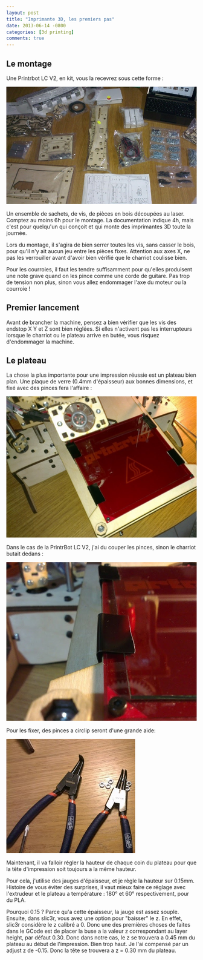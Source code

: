 ```yaml
---
layout: post
title: "Imprimante 3D, les premiers pas"
date: 2013-06-14 -0800
categories: [3d printing]
comments: true
---
```


Le montage
-

Une Printrbot LC V2, en kit, vous la recevrez sous cette forme :

![Le kit PrintrBot à l'arrivée](/img/2013-06-14-imprimante-3d-1.jpg)

Un ensemble de sachets, de vis, de pièces en bois découpées au laser. Comptez au moins 6h pour le montage. La documentation indique 4h, mais c'est pour quelqu'un qui conçoit et qui monte des imprimantes 3D toute la journée.

Lors du montage, il s'agira de bien serrer toutes les vis, sans casser le bois, pour qu'il n'y ait aucun jeu entre les pièces fixes. Attention aux axes X, ne pas les verrouiller avant d'avoir bien vérifié que le charriot coulisse bien.

Pour les courroies, il faut les tendre suffisamment pour qu'elles produisent une note grave quand on les pince comme une corde de guitare. Pas trop de tension non plus, sinon vous allez endommager l'axe du moteur ou la courroie !

Premier lancement
-

Avant de brancher la machine, pensez a bien vérifier que les vis des endstop X Y et Z sont bien réglées. Si elles n'activent pas les interrupteurs lorsque le charriot ou le plateau arrive en butée, vous risquez d'endommager la machine.

Le plateau
-

La chose la plus importante pour une impression réussie est un plateau bien plan. Une plaque de verre (0.4mm d'épaisseur) aux bonnes dimensions, et fixé avec des pinces fera l'affaire :

![Le plateau d'impression](/img/2013-06-14-imprimante-3d-11.jpg)

Dans le cas de la PrintrBot LC V2, j'ai du couper les pinces, sinon le charriot butait dedans :

![Détail sur les pinces](/img/2013-06-14-imprimante-3d-12.jpg)

Pour les fixer, des pinces a circlip seront d'une grande aide:

![Deux pinces à circlip](/img/2013-06-14-imprimante-3d-13.jpg)

Maintenant, il va falloir régler la hauteur de chaque coin du plateau pour que la tête d'impression soit toujours a la même hauteur. 

Pour cela, j'utilise des jauges d'épaisseur, et je règle la hauteur sur 0.15mm. Histoire de vous éviter des surprises, il vaut mieux faire ce réglage avec l'extrudeur et le plateau a température : 180° et 60° respectivement, pour du PLA. 

Pourquoi 0.15 ? Parce qu'a cette épaisseur, la jauge est assez souple. Ensuite, dans slic3r, vous avez une option pour "baisser" le z. En effet, slic3r considère le z calibré a 0. Donc  une des premières choses de faites dans le GCode est de placer la buse a la valeur z correspondant au layer height, par défaut 0.30. Donc dans notre cas, le z se trouvera a 0.45 mm du plateau au début de l'impression. Bien trop haut. Je l'ai compensé par un adjust z de -0.15. Donc la tête se trouvera a z = 0.30 mm du plateau.